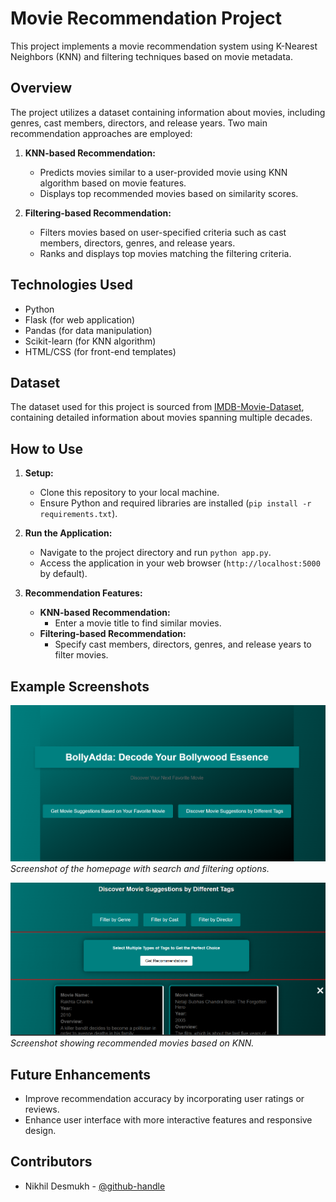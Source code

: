 

# Movie Recommendation Project

This project implements a movie recommendation system using K-Nearest Neighbors (KNN) and filtering techniques based on movie metadata.

## Overview

The project utilizes a dataset containing information about movies, including genres, cast members, directors, and release years. Two main recommendation approaches are employed:

1. **KNN-based Recommendation:**
   - Predicts movies similar to a user-provided movie using KNN algorithm based on movie features.
   - Displays top recommended movies based on similarity scores.

2. **Filtering-based Recommendation:**
   - Filters movies based on user-specified criteria such as cast members, directors, genres, and release years.
   - Ranks and displays top movies matching the filtering criteria.

## Technologies Used

- Python
- Flask (for web application)
- Pandas (for data manipulation)
- Scikit-learn (for KNN algorithm)
- HTML/CSS (for front-end templates)

## Dataset

The dataset used for this project is sourced from [IMDB-Movie-Dataset](link-to-dataset), containing detailed information about movies spanning multiple decades.

## How to Use

1. **Setup:**
   - Clone this repository to your local machine.
   - Ensure Python and required libraries are installed (`pip install -r requirements.txt`).

2. **Run the Application:**
   - Navigate to the project directory and run `python app.py`.
   - Access the application in your web browser (`http://localhost:5000` by default).

3. **Recommendation Features:**
   - **KNN-based Recommendation:**
     - Enter a movie title to find similar movies.
   - **Filtering-based Recommendation:**
     - Specify cast members, directors, genres, and release years to filter movies.

## Example Screenshots

![Homepage](static/image2.png)
*Screenshot of the homepage with search and filtering options.*

![Recommendation Results](static/image.png)
*Screenshot showing recommended movies based on KNN.*

## Future Enhancements

- Improve recommendation accuracy by incorporating user ratings or reviews.
- Enhance user interface with more interactive features and responsive design.

## Contributors

- Nikhil Desmukh - [@github-handle](https://github.com/nikhildeshmukh454)

